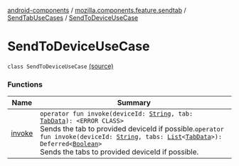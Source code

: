 [android-components](../../../index.md) / [mozilla.components.feature.sendtab](../../index.md) / [SendTabUseCases](../index.md) / [SendToDeviceUseCase](./index.md)

# SendToDeviceUseCase

`class SendToDeviceUseCase` [(source)](https://github.com/mozilla-mobile/android-components/blob/master/components/feature/sendtab/src/main/java/mozilla/components/feature/sendtab/SendTabUseCases.kt#L39)

### Functions

| Name | Summary |
|---|---|
| [invoke](invoke.md) | `operator fun invoke(deviceId: `[`String`](https://kotlinlang.org/api/latest/jvm/stdlib/kotlin/-string/index.html)`, tab: `[`TabData`](../../../mozilla.components.concept.sync/-tab-data/index.md)`): <ERROR CLASS>`<br>Sends the tab to provided deviceId if possible.`operator fun invoke(deviceId: `[`String`](https://kotlinlang.org/api/latest/jvm/stdlib/kotlin/-string/index.html)`, tabs: `[`List`](https://kotlinlang.org/api/latest/jvm/stdlib/kotlin.collections/-list/index.html)`<`[`TabData`](../../../mozilla.components.concept.sync/-tab-data/index.md)`>): Deferred<`[`Boolean`](https://kotlinlang.org/api/latest/jvm/stdlib/kotlin/-boolean/index.html)`>`<br>Sends the tabs to provided deviceId if possible. |
